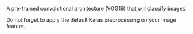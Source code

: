 A pre-trained convolutional architecture (VGG16) that will classify images.

Do not forget to apply the default Keras preprocessing on your image feature.